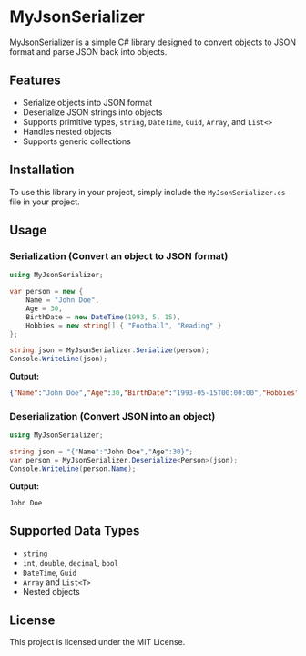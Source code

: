 # MyJsonSerializer

MyJsonSerializer is a simple C# library designed to convert objects to JSON format and parse JSON back into objects.

## Features
- Serialize objects into JSON format
- Deserialize JSON strings into objects
- Supports primitive types, `string`, `DateTime`, `Guid`, `Array`, and `List<>`
- Handles nested objects
- Supports generic collections

## Installation
To use this library in your project, simply include the `MyJsonSerializer.cs` file in your project.

## Usage

### Serialization (Convert an object to JSON format)
```csharp
using MyJsonSerializer;

var person = new {
    Name = "John Doe",
    Age = 30,
    BirthDate = new DateTime(1993, 5, 15),
    Hobbies = new string[] { "Football", "Reading" }
};

string json = MyJsonSerializer.Serialize(person);
Console.WriteLine(json);
```

**Output:**
```json
{"Name":"John Doe","Age":30,"BirthDate":"1993-05-15T00:00:00","Hobbies":["Football","Reading"]}
```

### Deserialization (Convert JSON into an object)
```csharp
using MyJsonSerializer;

string json = "{"Name":"John Doe","Age":30}";
var person = MyJsonSerializer.Deserialize<Person>(json);
Console.WriteLine(person.Name);
```

**Output:**
```
John Doe
```

## Supported Data Types
- `string`
- `int`, `double`, `decimal`, `bool`
- `DateTime`, `Guid`
- `Array` and `List<T>`
- Nested objects

## License
This project is licensed under the MIT License.
